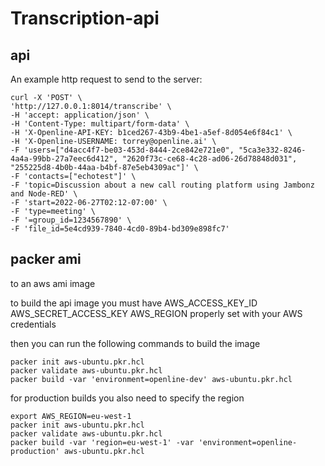 # Transcription-api


## api
An example http request to send to the server:

```
curl -X 'POST' \
'http://127.0.0.1:8014/transcribe' \
-H 'accept: application/json' \
-H 'Content-Type: multipart/form-data' \
-H 'X-Openline-API-KEY: b1ced267-43b9-4be1-a5ef-8d054e6f84c1' \
-H 'X-Openline-USERNAME: torrey@openline.ai' \
-F 'users=["d4acc4f7-be03-453d-8444-2ce842e721e0", "5ca3e332-8246-4a4a-99bb-27a7eec6d412", "2620f73c-ce68-4c28-ad06-26d78848d031", "255225d8-4b0b-44aa-b4bf-87e5eb4309ac"]' \
-F 'contacts=["echotest"]' \
-F 'topic=Discussion about a new call routing platform using Jambonz and Node-RED' \
-F 'start=2022-06-27T02:12-07:00' \
-F 'type=meeting' \
-F '=group_id=1234567890' \
-F 'file_id=5e4cd939-7840-4cd0-89b4-bd309e898fc7'
```

## packer ami
to an aws ami image

to build the api image you must have AWS_ACCESS_KEY_ID AWS_SECRET_ACCESS_KEY AWS_REGION properly set with your AWS credentials

then you can run the following commands to build the image

```
packer init aws-ubuntu.pkr.hcl
packer validate aws-ubuntu.pkr.hcl
packer build -var 'environment=openline-dev' aws-ubuntu.pkr.hcl
```

for production builds you also need to specify the region

```
export AWS_REGION=eu-west-1
packer init aws-ubuntu.pkr.hcl
packer validate aws-ubuntu.pkr.hcl
packer build -var 'region=eu-west-1' -var 'environment=openline-production' aws-ubuntu.pkr.hcl
